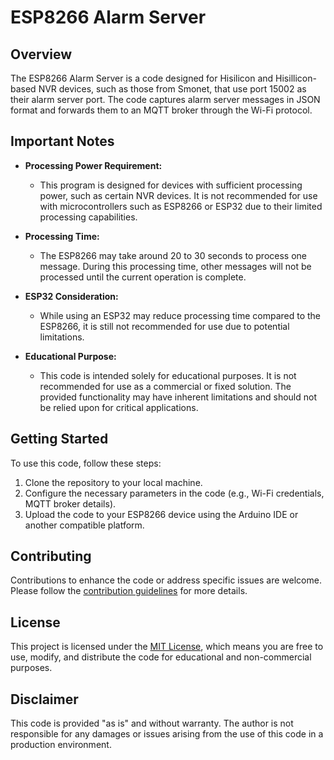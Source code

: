 # ESP8266 Alarm Server

## Overview

The ESP8266 Alarm Server is a code designed for Hisilicon and Hisillicon-based NVR devices, such as those from Smonet, that use port 15002 as their alarm server port. The code captures alarm server messages in JSON format and forwards them to an MQTT broker through the Wi-Fi protocol.

## Important Notes

- **Processing Power Requirement:**
  - This program is designed for devices with sufficient processing power, such as certain NVR devices. It is not recommended for use with microcontrollers such as ESP8266 or ESP32 due to their limited processing capabilities.

- **Processing Time:**
  - The ESP8266 may take around 20 to 30 seconds to process one message. During this processing time, other messages will not be processed until the current operation is complete.

- **ESP32 Consideration:**
  - While using an ESP32 may reduce processing time compared to the ESP8266, it is still not recommended for use due to potential limitations.

- **Educational Purpose:**
  - This code is intended solely for educational purposes. It is not recommended for use as a commercial or fixed solution. The provided functionality may have inherent limitations and should not be relied upon for critical applications.

## Getting Started

To use this code, follow these steps:

1. Clone the repository to your local machine.
2. Configure the necessary parameters in the code (e.g., Wi-Fi credentials, MQTT broker details).
3. Upload the code to your ESP8266 device using the Arduino IDE or another compatible platform.

## Contributing

Contributions to enhance the code or address specific issues are welcome. Please follow the [contribution guidelines](CONTRIBUTING.md) for more details.

## License

This project is licensed under the [MIT License](LICENSE), which means you are free to use, modify, and distribute the code for educational and non-commercial purposes.

## Disclaimer

This code is provided "as is" and without warranty. The author is not responsible for any damages or issues arising from the use of this code in a production environment.

